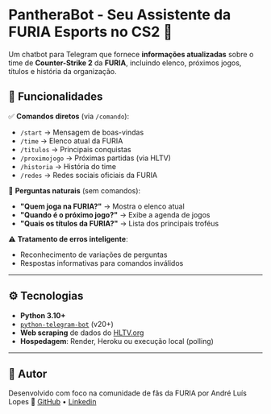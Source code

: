 # PantheraBot - Seu Assistente da FURIA Esports no CS2 🐆

Um chatbot para Telegram que fornece **informações atualizadas** sobre o time de **Counter-Strike 2** da **FURIA**, incluindo elenco, próximos jogos, títulos e história da organização.

## 🔧 Funcionalidades

✅ **Comandos diretos** (via `/comando`):

- `/start` → Mensagem de boas-vindas  
- `/time` → Elenco atual da FURIA  
- `/titulos` → Principais conquistas  
- `/proximojogo` → Próximas partidas (via HLTV)  
- `/historia` → História do time  
- `/redes` → Redes sociais oficiais da FURIA  

💬 **Perguntas naturais** (sem comandos):

- **"Quem joga na FURIA?"** → Mostra o elenco atual  
- **"Quando é o próximo jogo?"** → Exibe a agenda de jogos  
- **"Quais os títulos da FURIA?"** → Lista dos principais troféus  

⚠️ **Tratamento de erros inteligente**:

- Reconhecimento de variações de perguntas  
- Respostas informativas para comandos inválidos  

---

## ⚙️ Tecnologias

- **Python 3.10+**
- [`python-telegram-bot`](https://github.com/python-telegram-bot/python-telegram-bot) (v20+)
- **Web scraping** de dados do [HLTV.org](https://www.hltv.org/)
- **Hospedagem**: Render, Heroku ou execução local (polling)

---

## 👤 Autor
Desenvolvido com foco na comunidade de fãs da FURIA por André Luís Lopes
🔗 [GitHub](https://github.com/AndreLuisLopes) • [Linkedin](https://www.linkedin.com/in/andre-luis-lopes/)

